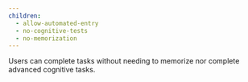 ```yaml
---
children:
  - allow-automated-entry
  - no-cognitive-tests
  - no-memorization
---
```


Users can complete tasks without needing to memorize nor complete advanced cognitive tasks.
